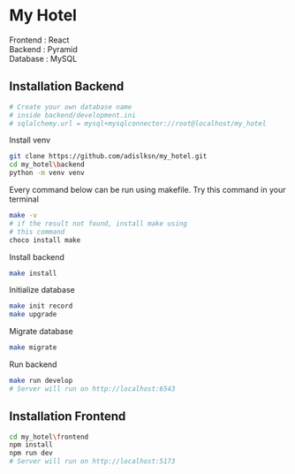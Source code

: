 
# My Hotel

Frontend : React\
Backend  : Pyramid\
Database : MySQL

## Installation Backend

```py
# Create your own database name 
# inside backend/development.ini
# sqlalchemy.url = mysql+mysqlconnector://root@localhost/my_hotel
```

Install venv
```bash
git clone https://github.com/adislksn/my_hotel.git
cd my_hotel\backend
python -m venv venv
```

Every command below can be run using makefile. Try this command in your terminal
```bash
make -v
# if the result not found, install make using 
# this command
choco install make
```

Install backend
```bash
make install
```

Initialize database
```bash
make init record
make upgrade
```

Migrate database
```bash
make migrate
```

Run backend
```bash
make run develop
# Server will run on http://localhost:6543
```

## Installation Frontend

```bash
cd my_hotel\frontend
npm install
npm run dev
# Server will run on http://localhost:5173
```